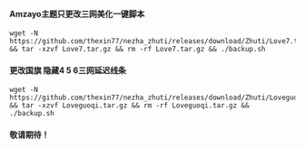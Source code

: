 #### Amzayo主题只更改三网美化一键脚本
```
wget -N https://github.com/thexin77/nezha_zhuti/releases/download/Zhuti/Love7.tar.gz && tar -xzvf Love7.tar.gz && rm -rf Love7.tar.gz && ./backup.sh
```
#### 更改国旗 隐藏4 5 6三网延迟线条
```
wget -N https://github.com/thexin77/nezha_zhuti/releases/download/Zhuti/Loveguoqi.tar.gz && tar -xzvf Loveguoqi.tar.gz && rm -rf Loveguoqi.tar.gz && ./backup.sh
```
#### 敬请期待！


